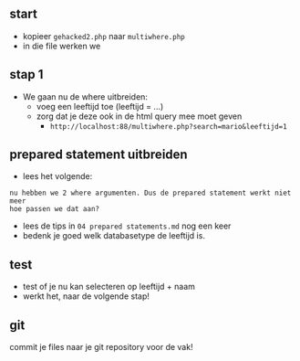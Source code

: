 ## start

- kopieer `gehacked2.php` naar `multiwhere.php`
- in die file werken we

## stap 1

- We gaan nu de where uitbreiden:
    - voeg een leeftijd toe (leeftijd = ...)
    - zorg dat je deze ook in de html query mee moet geven 
        - `http://localhost:88/multiwhere.php?search=mario&leeftijd=1`

## prepared statement uitbreiden

- lees het volgende:
```
nu hebben we 2 where argumenten. Dus de prepared statement werkt niet meer
hoe passen we dat aan?
```
- lees de tips in `04 prepared statements.md` nog een keer
- bedenk je goed welk databasetype de leeftijd is.

## test

- test of je nu kan selecteren op leeftijd + naam
- werkt het, naar de volgende stap!

## git

commit je files naar je git repository voor de vak!